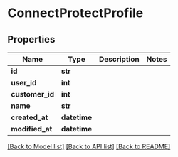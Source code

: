 # ConnectProtectProfile

## Properties
Name | Type | Description | Notes
------------ | ------------- | ------------- | -------------
**id** | **str** |  | 
**user_id** | **int** |  | 
**customer_id** | **int** |  | 
**name** | **str** |  | 
**created_at** | **datetime** |  | 
**modified_at** | **datetime** |  | 

[[Back to Model list]](../README.md#documentation-for-models) [[Back to API list]](../README.md#documentation-for-api-endpoints) [[Back to README]](../README.md)


